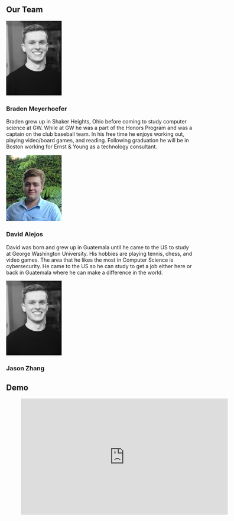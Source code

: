 ## **Our Team**

<p float="center">
    <img src="media/braden_profile.png" alt="braden" width="150"/>
</p>

### Braden Meyerhoefer

Braden grew up in Shaker Heights, Ohio before coming to study computer science at GW. While at GW he was a part of the Honors Program and was a captain on the club baseball team. In his free time he enjoys working out, playing video/board games, and reading. Following graduation he will be in Boston working for Ernst & Young as a technology consultant.

<p float="center">
    <img src="media/david_profile.png" alt="david" width="150"/>
</p>

### David Alejos

David was born and grew up in Guatemala until he came to the US to study at George Washington University. His hobbies are playing tennis, chess, and video games. The area that he likes the most in Computer Science is cybersecurity. He came to the US so he can study to get a job either here or back in Guatemala where he can make a difference in the world.

<p float="center">
    <img src="media/braden_profile.png" alt="jason" width="150"/>
</p>

### Jason Zhang

## Demo

<!-- blank line -->
<figure class="video_container">
  <iframe width="560" height="315" src="https://www.youtube.com/embed/uCXDvwNOB4Y" frameborder="0" allow="accelerometer; autoplay; encrypted-media; gyroscope; picture-in-picture" allowfullscreen></iframe>
</figure>
<!-- blank line -->

